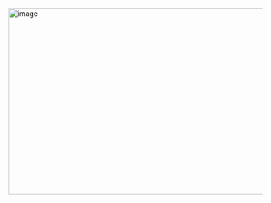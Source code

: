 <img width="1510" height="370" alt="image" src="https://github.com/user-attachments/assets/aff6f717-9365-4b09-b109-0142d4c8f410" />
